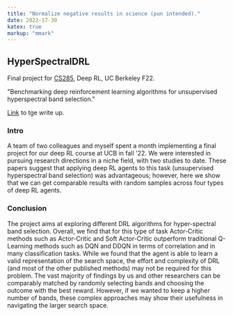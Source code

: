 ```yaml
---
title: "Normalize negative results in science (pun intended)."
date: 2022-17-30
katex: true
markup: "mmark"
---
```


## HyperSpectralDRL

Final project for [CS285](https://rail.eecs.berkeley.edu/deeprlcourse/), Deep RL, UC Berkeley F22. 

"Benchmarking deep reinforcement learning algorithms for unsupervised hyperspectral band selection."

[Link](https://daniel-furman.github.io//research-outputs/Deep_RL_Final_Project.pdf) to tge write up.

### Intro
A team of two colleagues and myself spent a month implementing a final project for our deep RL course at UCB in fall '22. We were interested in pursuing research directions in a niche field, with two studies to date. These papers suggest that applying deep RL agents to this task (unsupervised hyperspectral band selection) was advantageous; however, here we show that we can get comparable results with random samples across four types of deep RL agents. 

### Conclusion
The project aims at exploring different DRL algorithms for hyper-spectral band selection. Overall, we find that for
this type of task Actor-Critic methods such as Actor-Critic and Soft Actor-Critic outperform traditional Q-Learning
methods such as DQN and DDQN in terms of correlation and in many classification tasks. While we found that the
agent is able to learn a valid representation of the search space, the effort and complexity of DRL (and most of the other
published methods) may not be required for this problem. The vast majority of findings by us and other researchers can
be comparably matched by randomly selecting bands and choosing the outcome with the best reward. However, if we
wanted to keep a higher number of bands, these complex approaches may show their usefulness in navigating the larger
search space.
